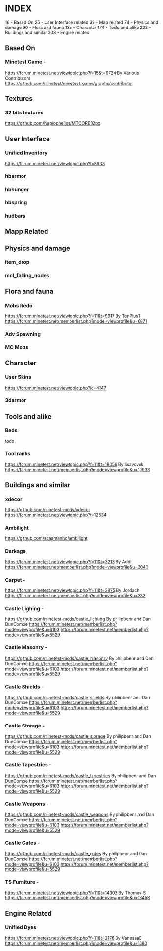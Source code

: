 # INDEX

 16 - Based On
 25 - User Interface related
 39 - Map related
 74 - Physics and damage
 90 - Flora and fauna
135 - Character
174 - Tools and alike
223 - Buildings and similar
308 - Engine related

## Based On

### Minetest Game -
https://forum.minetest.net/viewtopic.php?f=15&t=9724
By Various Contributors
https://github.com/minetest/minetest_game/graphs/contributor

## Textures

### 32 bits textures

https://github.com/Napiophelios/MTCORE32px

## User Interface

### Unified Inventory

https://forum.minetest.net/viewtopic.php?t=3933

### hbarmor

### hbhunger

### hbspring

### hudbars

##
 
## 

## Mapp Related

## Physics and damage

### item_drop
### mcl_falling_nodes

## 
## 
##

## Flora and fauna

### Mobs Redo

https://forum.minetest.net/viewtopic.php?f=11&t=9917
By TenPlus1
https://forum.minetest.net/memberlist.php?mode=viewprofile&u=6871

### Adv Spawning

### MC Mobs

###

###

###

## Character

### User Skins
https://forum.minetest.net/viewtopic.php?id=4147

### 3darmor
###
###

## Tools and alike

### Beds
 todo
 
### Tool ranks
https://forum.minetest.net/viewtopic.php?f=11&t=18056
By lisavcvuk
https://forum.minetest.net/memberlist.php?mode=viewprofile&u=10933
###


## Buildings and similar

### xdecor

<https://github.com/minetest-mods/xdecor>
<https://forum.minetest.net/viewtopic.php?t=12534>

### Ambilight

<https://github.com/scaamanho/ambilight>

### Darkage

<https://forum.minetest.net/viewtopic.php?f=11&t=3213>
By Addi
<https://forum.minetest.net/memberlist.php?mode=viewprofile&u=3040>

### Carpet -
https://forum.minetest.net/viewtopic.php?f=11&t=2875
By Jordach
https://forum.minetest.net/memberlist.php?mode=viewprofile&u=332

### Castle Lighing -
https://github.com/minetest-mods/castle_lighting
By philipbenr and Dan DunCombe
https://forum.minetest.net/memberlist.php?mode=viewprofile&u=6103
https://forum.minetest.net/memberlist.php?mode=viewprofile&u=5529

### Castle Masonry -
https://github.com/minetest-mods/castle_masonry
By philipbenr and Dan DunCombe
https://forum.minetest.net/memberlist.php?mode=viewprofile&u=6103
https://forum.minetest.net/memberlist.php?mode=viewprofile&u=5529

### Castle Shields -
https://github.com/minetest-mods/castle_shields
By philipbenr and Dan DunCombe
https://forum.minetest.net/memberlist.php?mode=viewprofile&u=6103
https://forum.minetest.net/memberlist.php?mode=viewprofile&u=5529

### Castle Storage -
https://github.com/minetest-mods/castle_storage
By philipbenr and Dan DunCombe
https://forum.minetest.net/memberlist.php?mode=viewprofile&u=6103
https://forum.minetest.net/memberlist.php?mode=viewprofile&u=5529

### Castle Tapestries -
https://github.com/minetest-mods/castle_tapestries
By philipbenr and Dan DunCombe
https://forum.minetest.net/memberlist.php?mode=viewprofile&u=6103
https://forum.minetest.net/memberlist.php?mode=viewprofile&u=5529

### Castle Weapons -
https://github.com/minetest-mods/castle_weapons
By philipbenr and Dan DunCombe
https://forum.minetest.net/memberlist.php?mode=viewprofile&u=6103
https://forum.minetest.net/memberlist.php?mode=viewprofile&u=5529

### Castle Gates -
https://github.com/minetest-mods/castle_gates
By philipbenr and Dan DunCombe
https://forum.minetest.net/memberlist.php?mode=viewprofile&u=6103
https://forum.minetest.net/memberlist.php?mode=viewprofile&u=5529
 
### TS Furniture -
https://forum.minetest.net/viewtopic.php?f=11&t=14302
By Thomas-S
https://forum.minetest.net/memberlist.php?mode=viewprofile&u=18458
 
## Engine Related

### Unified Dyes

<https://forum.minetest.net/viewtopic.php?f=11&t=2178>
By VanessaE
<https://forum.minetest.net/memberlist.php?mode=viewprofile&u=1580>
